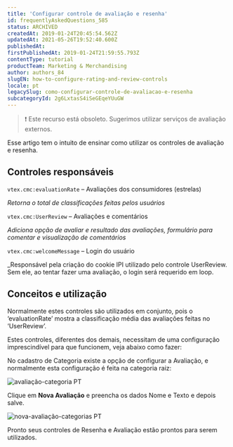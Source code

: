```yaml
---
title: 'Configurar controle de avaliação e resenha'
id: frequentlyAskedQuestions_585
status: ARCHIVED
createdAt: 2019-01-24T20:45:54.562Z
updatedAt: 2021-05-26T19:52:40.600Z
publishedAt: 
firstPublishedAt: 2019-01-24T21:59:55.793Z
contentType: tutorial
productTeam: Marketing & Merchandising
author: authors_84
slugEN: how-to-configure-rating-and-review-controls
locale: pt
legacySlug: como-configurar-controle-de-avaliacao-e-resenha
subcategoryId: 2g6LxtasS4iSeGEqeYUuGW
---
```


>❗ Este recurso está obsoleto. Sugerimos utilizar serviços de avaliação externos.

Esse artigo tem o intuito de ensinar como utilizar os controles de avaliação e resenha.

## Controles responsáveis

`vtex.cmc:evaluationRate` – Avaliações dos consumidores (estrelas)

_Retorna o total de classificações feitas pelos usuários_


`vtex.cmc:UserReview` – Avaliações e comentários

_Adiciona opção de avaliar e resultado das avaliações, formulário para comentar e visualização de comentários_


`vtex.cmc:welcomeMessage` – Login do usuário

_Responsável pela criação do cookie IPI utilizado pelo controle UserReview. Sem ele, ao tentar fazer uma avaliação, o login será requerido em loop.


## Conceitos e utilização

Normalmente estes controles são utilizados em conjunto, pois o ‘evaluationRate’ mostra a classificação média das avaliações feitas no ‘UserReview’.

Estes controles, diferentes dos demais, necessitam de uma configuração imprescindível para que funcionem, veja abaixo como fazer:

No cadastro de Categoria existe a opção de configurar a Avaliação, e normalmente esta configuração é feita na categoria raiz:

![avaliação-categoria PT](//images.ctfassets.net/alneenqid6w5/TtskX9FjmSS0C0UMAeIcM/36a5e64b42da3a23766d7256ade0d8c9/avalia____o_pt.png)

Clique em **Nova Avaliação** e preencha os dados Nome e Texto e depois salve.

![nova-avaliação-categorias PT](//images.ctfassets.net/alneenqid6w5/6ASmMpGULegqwGKYSm8MSW/10966c7137236f5e9b7d74feb266789c/Nova_avalia____o.png)

Pronto seus controles de Resenha e Avaliação estão prontos para serem utilizados.

